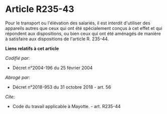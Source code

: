 # Article R235-43

Pour le transport ou l'élévation des salariés, il est interdit d'utiliser des appareils autres que ceux qui ont été
spécialement conçus à cet effet et qui répondent aux dispositions, ou bien ceux qui ont été aménagés de manière à satisfaire
aux dispositions de l'article R. 235-44.

**Liens relatifs à cet article**

_Codifié par_:

  - Décret n°2004-196 du 25 février 2004

_Abrogé par_:

  - Décret n°2018-953 du 31 octobre 2018 - art. 56

_Cite_:

  - Code du travail applicable à Mayotte. - art. R235-44
